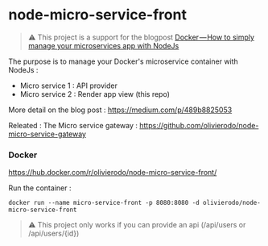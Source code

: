 # node-micro-service-front

> ⚠️ This project is a support for the blogpost [Docker — How to simply manage your microservices app with NodeJs](https://medium.com/p/489b8825053)

The purpose is to manage your Docker's microservice  container with NodeJs : 
- Micro service 1 : API provider
- Micro service 2 : Render app view (this repo)

More detail on the blog post :  https://medium.com/p/489b8825053

Releated : The Micro service gateway : https://github.com/olivierodo/node-micro-service-gateway

### Docker

https://hub.docker.com/r/olivierodo/node-micro-service-front/

Run the container :

```
docker run --name micro-service-front -p 8080:8080 -d olivierodo/node-micro-service-front
```

> ⚠️ This project only works if you can provide an api (/api/users or /api/users/{id})
